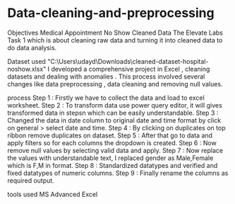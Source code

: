 # Data-cleaning-and-preprocessing
Objectives
Medical Appointment No Show Cleaned Data The Elevate Labs Task 1 which is about cleaning raw data and turning it into cleaned data to do data analysis.

Dataset used
"C:\Users\udayd\Downloads\cleaned-dataset-hospital-noshow.xlsx" I developed a comprehensive project in Excel , cleaning datasets and dealing with anomalies . This process involved several changes like data preprocessing , data cleaning and removing null values.

process
Step 1 : Firstly we have to collect the data and load to excel worksheet. Step 2 : To transform data use power query editor, it will gives transformed data in stepsn which can be easily understandable. Step 3 : Changed the data in date column to original date and time format by click on general > select date and time. Step 4 : By clicking on duplicates on top ribbon remove duplicates on dataset. Step 5 : After that go to data and apply filters so for each columns the dropdown is created. Step 6 : Now remove null values by selecting valid data and apply. Step 7 : Now replace the values with understandable text, I replaced gender as Male,Female which is F,M in format. Step 8 : Standardized datatypes and verified and fixed datatypes of numeric columns. Step 9 : Finally rename the columns as required output.

tools used
MS Advanced Excel
